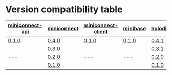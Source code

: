 # Version compatibility table

<table>
  <thead>
    <tr>
      <th>
        <a href="https://github.com/miniconnect/miniconnect-api">miniconnect-api</a>
      </th>
      <th>
        <a href="https://github.com/miniconnect/miniconnect">miniconnect</a>
      </th>
      <th>
        <a href="https://github.com/miniconnect/miniconnect-client">miniconnect-client</a>
      </th>
      <th>
        <a href="https://github.com/miniconnect/minibase">minibase</a>
      </th>
      <th>
        <a href="https://github.com/miniconnect/holodb">holodb</a>
      </th>
    </tr>
  </thead>
  <tbody>
    <tr>
      <td><a href="https://github.com/miniconnect/miniconnect-api/blob/master/CHANGELOG.md#version-010">0.1.0</a></td>
      <td><a href="https://github.com/miniconnect/miniconnect/blob/master/CHANGELOG.md#version-040">0.4.0</a></td>
      <td><a href="https://github.com/miniconnect/miniconnect-client/blob/master/CHANGELOG.md#version-010">0.1.0</a></td>
      <td><a href="https://github.com/miniconnect/minibase/blob/master/CHANGELOG.md#version-010">0.1.0</a></td>
      <td><a href="https://github.com/miniconnect/holodb/blob/master/CHANGELOG.md#version-041">0.4.1</a></td>
    </tr>
    <tr>
      <td rowspan="3">---</td>
      <td><a href="https://github.com/miniconnect/miniconnect/blob/master/CHANGELOG.md#version-030">0.3.0</a></td>
      <td rowspan="3">---</td>
      <td rowspan="3">---</td>
      <td><a href="https://github.com/miniconnect/holodb/blob/master/CHANGELOG.md#version-031">0.3.1</a></td>
    </tr>
    <tr>
      <td><a href="https://github.com/miniconnect/miniconnect/blob/master/CHANGELOG.md#version-020">0.2.0</a></td>
      <td><a href="https://github.com/miniconnect/holodb/blob/master/CHANGELOG.md#version-020">0.2.0</a></td>
    </tr>
    <tr>
      <td><a href="https://github.com/miniconnect/miniconnect/blob/master/CHANGELOG.md#version-010">0.1.0</a></td>
      <td><a href="https://github.com/miniconnect/holodb/blob/master/CHANGELOG.md#version-010">0.1.0</a></td>
    </tr>
  </tbody>
</table>
